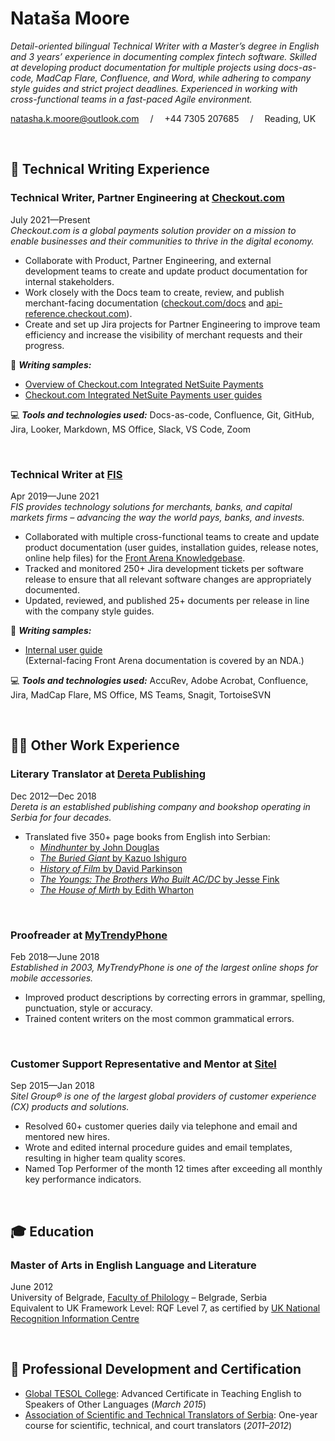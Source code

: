 # Nataša Moore

_Detail-oriented bilingual Technical Writer with a Master’s degree in English and 3 years’ experience in documenting complex fintech software. Skilled at developing product documentation for multiple projects using docs-as-code, MadCap Flare, Confluence, and Word, while adhering to company style guides and strict project deadlines. Experienced in working with cross-functional teams in a fast-paced Agile environment._

natasha.k.moore@outlook.com &emsp;/&emsp; +44 7305 207685 &emsp;/&emsp; Reading, UK

<br>

## 📝 Technical Writing Experience

### **Technical Writer, Partner Engineering** at [Checkout.com](https://checkout.com)
July 2021—Present <br>
_Checkout.com is a global payments solution provider on a mission to enable businesses and their communities to thrive in the digital economy._
  -	Collaborate with Product, Partner Engineering, and external development teams to create and update product documentation for internal stakeholders.
  -	Work closely with the Docs team to create, review, and publish merchant-facing documentation ([checkout.com/docs](https://checkout.com/docs) and [api-reference.checkout.com](https://api-reference.checkout.com)).
  -	Create and set up Jira projects for Partner Engineering to improve team efficiency and increase the visibility of merchant requests and their progress.
  
📜 **_Writing samples:_**
  - [Overview of Checkout.com Integrated NetSuite Payments](https://www.checkout.com/docs/integrate/erp/netsuite)
  - [Checkout.com Integrated NetSuite Payments user guides](https://www.checkout.com/docs/integrate/erp/netsuite/go-further-with-netsuite)

💻 **_Tools and technologies used:_** Docs-as-code, Confluence, Git, GitHub, Jira, Looker, Markdown, MS Office, Slack, VS Code, Zoom <br>

<br>

### **Technical Writer** at [FIS](https://www.fisglobal.com)
Apr 2019—June 2021 <br>
_FIS provides technology solutions for merchants, banks, and capital markets firms – advancing the way the world pays, banks, and invests._
  -	Collaborated with multiple cross-functional teams to create and update product documentation (user guides, installation guides, release notes, online help files) for the [Front Arena Knowledgebase](https://kbase.frontarena.com/).
  -	Tracked and monitored 250+ Jira development tickets per software release to ensure that all relevant software changes are appropriately documented.
  -	Updated, reviewed, and published 25+ documents per release in line with the company style guides.

📜 **_Writing samples:_**
  - [Internal user guide](https://docs.google.com/document/d/1t-9mPaGAE6kSuRJDdsvagecBJtUnHwoPB2sE9nD40ng/edit?usp=sharing) <br>
  (External-facing Front Arena documentation is covered by an NDA.)
  
💻 **_Tools and technologies used:_** AccuRev, Adobe Acrobat, Confluence, Jira, MadCap Flare, MS Office, MS Teams, Snagit, TortoiseSVN <br>

<br>
    
## 👩‍💻 Other Work Experience

### **Literary Translator** at [Dereta Publishing](https://dereta.rs/)
Dec 2012—Dec 2018 <br>
_Dereta is an established publishing company and bookshop operating in Serbia for four decades._
  - Translated five 350+ page books from English into Serbian:
    - [_Mindhunter_ by John Douglas](https://dereta.rs/63187765-a4f9-45f5-a5f6-115733810c84/Lovac-na-umove.aspx)
    - [_The Buried Giant_ by Kazuo Ishiguro](https://dereta.rs/c1821800-45df-4165-95e6-ad965eee3655/Zakopani-dzin.aspx)
    - [_History of Film_ by David Parkinson](https://dereta.rs/p/5319/Istorija-filma)
    - [_The Youngs: The Brothers Who Built AC/DC_ by Jesse Fink](https://dereta.rs/p/5385/Braca-Jang-kako-je-nastao-ACDC)
    - [_The House of Mirth_ by Edith Wharton](https://dereta.rs/p/10612/Kuca-veselja)

<br>
    
### **Proofreader** at [MyTrendyPhone](https://www.mytrendyphone.eu/)
Feb 2018—June 2018 <br>
_Established in 2003, MyTrendyPhone is one of the largest online shops for mobile accessories._
  - Improved product descriptions by correcting errors in grammar, spelling, punctuation, style or accuracy.
  - Trained content writers on the most common grammatical errors.

<br>

### **Customer Support Representative and Mentor** at [Sitel](https://www.sitel.com/)
Sep 2015—Jan 2018 <br>
_Sitel Group® is one of the largest global providers of customer experience (CX) products and solutions._
  - Resolved 60+ customer queries daily via telephone and email and mentored new hires.
  - Wrote and edited internal procedure guides and email templates, resulting in higher team quality scores.
  - Named Top Performer of the month 12 times after exceeding all monthly key performance indicators.

<br>

## 🎓 Education

### **Master of Arts in English Language and Literature**
June 2012 <br>
University of Belgrade, [Faculty of Philology](http://new.fil.bg.ac.rs/) – Belgrade, Serbia <br>
Equivalent to UK Framework Level: RQF Level 7, as certified by [UK National Recognition Information Centre](https://www.enic.org.uk/)

<br>

## 📓 Professional Development and Certification
  - [Global TESOL College](https://globaltesol.com/): Advanced Certificate in Teaching English to Speakers of Other Languages (_March 2015_)
  - [Association of Scientific and Technical Translators of Serbia](https://prevodi.rs/en/): One-year course for scientific, technical, and court translators (_2011–2012_)


